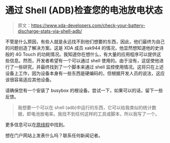 # 通过 Shell (ADB)检查您的电池放电状态

> 原文：<https://www.xda-developers.com/check-your-battery-discharge-stats-via-shell-adb/>

不管是什么原因，有些人就是永远找不到他们想要的东西，因此，他们最终为自己的问题创造了解决方案。这是 XDA 成员 xak944 的情况，他显然想知道他的史诗般的 4G Touch 的功耗情况。我知道你在想什么，有大量的应用程序可以提供这些信息。然而，开发者希望有一个可以通过 shell 使用的。由于没有，这促使他进行了一些研究，并最终找到了一个脚本来通过 shell 监控使用情况。这将只在上述设备上工作，因为设备本身有一些东西是硬编码的，但根据开发人员的说法，这应该很容易适应其他设备。

请确保您有一个安装了 busybox 的根设备。尝试一下，如果可以的话，留下一些反馈。

> 我想要一个可以在 shell (adb)中运行的东西，它可以给我类似的统计数据，即电池放电率。我找不到任何这样的工具或脚本，所以我写了一个。

更多信息可以在[原线程](http://forum.xda-developers.com/showthread.php?t=1279436)中找到。

想在门户网站上发表什么吗？联系任何新闻记者。